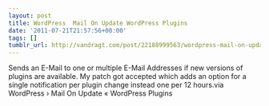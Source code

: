 ```yaml
---
layout: post
title: WordPress  Mail On Update WordPress Plugins
date: '2011-07-21T21:57:56+00:00'
tags: []
tumblr_url: http://vandragt.com/post/22188999563/wordpress-mail-on-update-wordpress-plugins
---
```

Sends an E-Mail to one or multiple E-Mail Addresses if new versions of plugins are available. My patch got accepted which adds an option for a single notification per plugin change instead one per 12 hours.via WordPress › Mail On Update « WordPress Plugins
